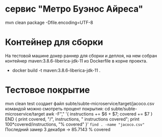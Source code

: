 # сервис "Метро Буэнос Айреса"
mvn clean package -Dfile.encoding=UTF-8

# Контейнер для сборки
На тестовой машине докер раннер для сборки и деплоя, на нем собран контейнер
maven:3.8.6-liberica-jdk-11 из Dockerfile в корне проекта.
- docker build -t maven:3.8.6-liberica-jdk-11 .

# Тестовое покрытие
mvn clean test создает файл subte/subte-microservice/target/jacoco.csv
командой можно смотреть процент покрытия:
cd subte/subte-microservice/target
awk -F"," '{ instructions += $6 + $7; covered += $7 } END { print covered, "/", instructions, " instructions covered"; print 100*covered/instructions, "% covered" }' `find . -name "jacoco.csv"`
Последний замер 3 декабря -> 85.7143 % covered
